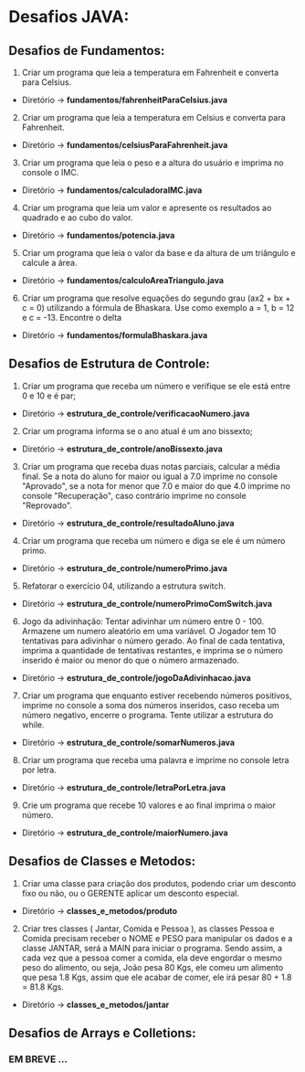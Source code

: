 # Desafios JAVA:

## Desafios de Fundamentos:

1. Criar um programa que leia a temperatura em Fahrenheit e converta para Celsius.
  - Diretório -> __fundamentos/fahrenheitParaCelsius.java__
2. Criar um programa que leia a temperatura em Celsius e converta para Fahrenheit.
  - Diretório -> __fundamentos/celsiusParaFahrenheit.java__
3. Criar um programa que leia o peso e a altura do usuário e imprima no console o IMC.
  - Diretório -> __fundamentos/calculadoraIMC.java__
4. Criar um programa que leia um valor e apresente os resultados ao quadrado e ao cubo do valor.
  - Diretório -> __fundamentos/potencia.java__
5. Criar um programa que leia o valor da base e da altura de um triângulo e calcule a área.
  - Diretório -> __fundamentos/calculoAreaTriangulo.java__
6. Criar um programa que resolve equações do segundo grau (ax2 + bx + c = 0) utilizando a fórmula de Bhaskara. Use como exemplo a = 1, b = 12 e c = -13. Encontre o delta
  - Diretório -> __fundamentos/formulaBhaskara.java__

## Desafios de Estrutura de Controle:

1. Criar um programa que receba um número e verifique se ele está entre 0 e 10 e é par;
  - Diretório -> __estrutura_de_controle/verificacaoNumero.java__
2. Criar um programa informa se o ano atual é um ano bissexto;
  - Diretório -> __estrutura_de_controle/anoBissexto.java__
3. Criar um programa que receba duas notas parciais, calcular a média final. Se a nota do aluno for maior ou igual a 7.0 imprime no console "Aprovado", se a nota for menor que 7.0 e maior do que 4.0 imprime no console "Recuperação", caso contrário imprime no console "Reprovado".
  - Diretório -> __estrutura_de_controle/resultadoAluno.java__
4. Criar um programa que receba um número e diga se ele é um número primo.
  - Diretório -> __estrutura_de_controle/numeroPrimo.java__
5. Refatorar o exercício 04, utilizando a estrutura switch.
  - Diretório -> __estrutura_de_controle/numeroPrimoComSwitch.java__
6. Jogo da adivinhação: Tentar adivinhar um número entre 0 - 100. Armazene um numero aleatório em uma variável. O Jogador tem 10 tentativas para adivinhar o número gerado. Ao final de cada tentativa, imprima a quantidade de tentativas restantes, e imprima se o número inserido é maior ou menor do que o número armazenado.
  - Diretório -> __estrutura_de_controle/jogoDaAdivinhacao.java__
7. Criar um programa que enquanto estiver recebendo números positivos, imprime no console a soma dos números inseridos, caso receba um número negativo, encerre o programa. Tente utilizar a estrutura do while.
  - Diretório -> __estrutura_de_controle/somarNumeros.java__
8. Criar um programa que receba uma palavra e imprime no console letra por letra.
  - Diretório -> __estrutura_de_controle/letraPorLetra.java__
9. Crie um programa que recebe 10 valores e ao final imprima o maior número.
  - Diretório -> __estrutura_de_controle/maiorNumero.java__

## Desafios de Classes e Metodos:

1. Criar uma classe para criação dos produtos, podendo criar um desconto fixo ou não, ou o GERENTE aplicar um desconto especial.
  - Diretório -> __classes_e_metodos/produto__
2. Criar tres classes ( Jantar, Comida e Pessoa ), as classes Pessoa e Comida precisam receber o NOME e PESO para manipular os dados e a classe JANTAR, será a MAIN para iniciar o programa. Sendo assim, a cada vez que a pessoa comer a comida, ela deve engordar o mesmo peso do alimento, ou seja, João pesa 80 Kgs, ele comeu um alimento que pesa 1.8 Kgs, assim que ele acabar de comer, ele irá pesar 80 + 1.8 = 81.8 Kgs.
  - Diretório -> __classes_e_metodos/jantar__

## Desafios de Arrays e Colletions:
### EM BREVE ...
